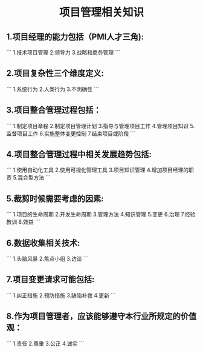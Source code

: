 <center><h1>项目管理相关知识</h1></center>
<h2>1.项目经理的能力包括（PMI人才三角):</h2>
```
1.技术项目管理
2.领导力
3.战略和商务管理
```
<h2>2.项目复杂性三个维度定义:</h2>
```
1.系统行为
2.人类行为
3.不明确性
```
<h2>3.项目整合管理过程包括：</h2>
```
1.制定项目章程
2.制定项目管理计划
3.指导与管理项目工作
4.管理项目知识
5.监督项目工作
6.实施整体变更控制
7.结束项目或阶段
```
<h2>4.项目整合管理过程中相关发展趋势包括:</h2>
```
1.使用自动化工具
2.使用可视化管理工具
3.项目知识管理
4.增加项目经理的职责
5.混合型方法
```
<h2>5.裁剪时候需要考虑的因素:</h2>
```
1.项目的生命周期
2.开发生命周期
3.管理方法
4.知识管理
5.变更
6.治理
7.经验教训
8.效益
```
<h2>6.数据收集相关技术:</h2>
```
1.头脑风暴
2.焦点小组
3.访谈
```
<h2>7.项目变更请求可能包括:</h2>
```
1.纠正措施
2.预防措施
3.缺陷补救
4.更新
```
<h2>8.作为项目管理者，应该能够遵守本行业所规定的价值观：</h2>
```
1.责任
2.尊重
3.公正
4.诚实
```